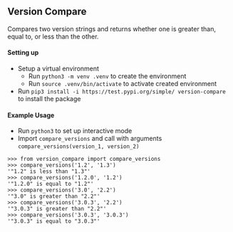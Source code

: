 ## Version Compare
Compares two version strings and returns whether one is greater than, equal to, or less than the other.

#### Setting up
- Setup a virtual environment 
	- Run `python3 -m venv .venv` to create the environment
	- Run `source .venv/bin/activate` to activate created environment
- Run `pip3 install -i https://test.pypi.org/simple/ version-compare` to install the package


#### Example Usage
- Run `python3` to set up interactive mode
- Import `compare_versions` and call with arguments `compare_versions(version_1, version_2)`
```
>>> from version_compare import compare_versions
>>> compare_versions('1.2', '1.3')
'"1.2" is less than "1.3"'
>>> compare_versions('1.2.0', '1.2')
'"1.2.0" is equal to "1.2"'
>>> compare_versions('3.0', '2.2')
'"3.0" is greater than "2.2"'
>>> compare_versions('3.0.3', '2.2')
'"3.0.3" is greater than "2.2"'
>>> compare_versions('3.0.3', '3.0.3')
'"3.0.3" is equal to "3.0.3"'
```

